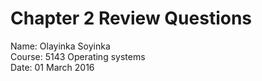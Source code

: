 # Chapter 2 Review Questions
Name: Olayinka Soyinka  
Course: 5143 Operating systems  
Date: 01 March 2016  

